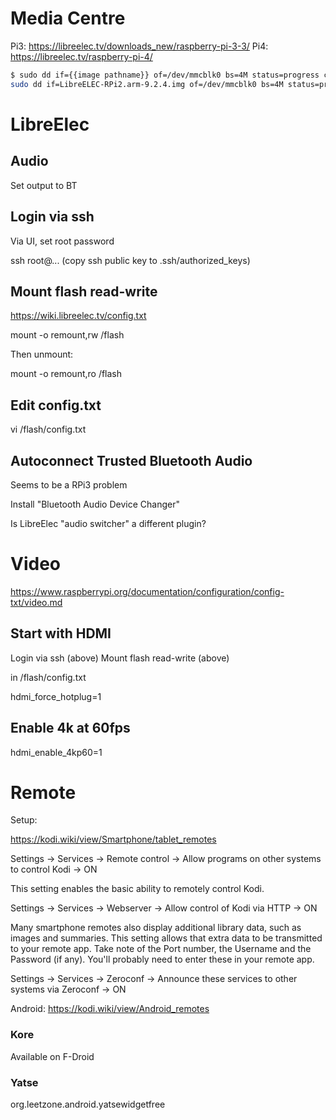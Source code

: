 # Media Centre

Pi3: https://libreelec.tv/downloads_new/raspberry-pi-3-3/
Pi4: https://libreelec.tv/raspberry-pi-4/

```sh
$ sudo dd if={{image pathname}} of=/dev/mmcblk0 bs=4M status=progress conv=fsync && sync
sudo dd if=LibreELEC-RPi2.arm-9.2.4.img of=/dev/mmcblk0 bs=4M status=progress conv=fsync && sync
```

# LibreElec

## Audio

Set output to BT

## Login via ssh

Via UI, set root password

ssh root@...
(copy ssh public key to .ssh/authorized_keys)

## Mount flash read-write

https://wiki.libreelec.tv/config.txt

mount -o remount,rw /flash

Then unmount:

mount -o remount,ro /flash

## Edit config.txt

vi /flash/config.txt

## Autoconnect Trusted Bluetooth Audio

Seems to be a RPi3 problem

Install "Bluetooth Audio Device Changer"

Is LibreElec "audio switcher" a different plugin?

# Video

https://www.raspberrypi.org/documentation/configuration/config-txt/video.md

## Start with HDMI

Login via ssh (above)
Mount flash read-write (above)

in /flash/config.txt

hdmi_force_hotplug=1

## Enable 4k at 60fps

hdmi_enable_4kp60=1

# Remote

Setup:

https://kodi.wiki/view/Smartphone/tablet_remotes

Settings → Services → Remote control → Allow programs on other systems to control Kodi → ON

This setting enables the basic ability to remotely control Kodi.

Settings → Services → Webserver → Allow control of Kodi via HTTP → ON

Many smartphone remotes also display additional library data, such as images and summaries. This setting allows that extra data to be transmitted to your remote app.
Take note of the Port number, the Username and the Password (if any). You'll probably need to enter these in your remote app.

Settings → Services → Zeroconf → Announce these services to other systems via Zeroconf → ON

Android:
https://kodi.wiki/view/Android_remotes

### Kore

Available on F-Droid

### Yatse

org.leetzone.android.yatsewidgetfree
